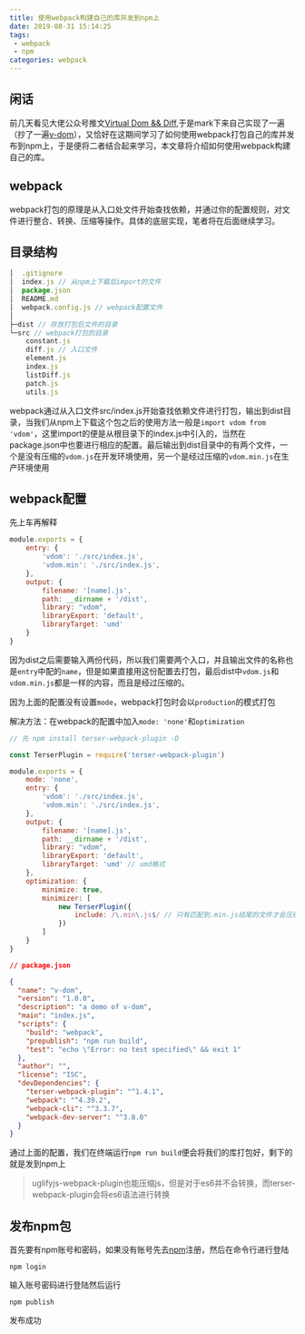 ```yaml
---
title: 使用webpack构建自己的库并发到npm上
date: 2019-08-31 15:14:25
tags: 
 - webpack
 - npm
categories: webpack
---
```


## 闲话
前几天看见大佬公众号推文[Virtual Dom && Diff](https://mp.weixin.qq.com/s/PA-p5GewzMh3esSUDLcOTw),于是mark下来自己实现了一遍（抄了一遍[v-dom](https://github.com/wstreet/v-dom)），又恰好在这期间学习了如何使用webpack打包自己的库并发布到npm上，于是便将二者结合起来学习，本文章将介绍如何使用webpack构建自己的库。

## webpack
webpack打包的原理是从入口处文件开始查找依赖，并通过你的配置规则，对文件进行整合、转换、压缩等操作。具体的底层实现，笔者将在后面继续学习。

## 目录结构

```javascript
│  .gitignore
│  index.js // 从npm上下载后import的文件
│  package.json
│  README.md
│  webpack.config.js // webpack配置文件
│
├─dist // 存放打包后文件的目录
└─src // webpack打包的目录
    constant.js
    diff.js // 入口文件
    element.js
    index.js
    listDiff.js
    patch.js
    utils.js

```
webpack通过从入口文件src/index.js开始查找依赖文件进行打包，输出到dist目录，当我们从npm上下载这个包之后的使用方法一般是`import vdom from 'vdom'`，这里import的便是从根目录下的index.js中引入的，当然在package.json中也要进行相应的配置。最后输出到dist目录中的有两个文件，一个是没有压缩的`vdom.js`在开发环境使用，另一个是经过压缩的`vdom.min.js`在生产环境使用



## webpack配置
先上车再解释
```Javascript
module.exports = {
    entry: {
        'vdom': './src/index.js',
        'vdom.min': './src/index.js',
    },
    output: {
        filename: '[name].js',
        path: __dirname + '/dist',
        library: "vdom",
        libraryExport: 'default',
        libraryTarget: 'umd'
    }
}
```
因为dist之后需要输入两份代码，所以我们需要两个入口，并且输出文件的名称也是`entry`中配的`name`，但是如果直接用这份配置去打包，最后dist中`vdom.js`和`vdom.min.js`都是一样的内容，而且是经过压缩的。

因为上面的配置没有设置`mode`，webpack打包时会以`production`的模式打包


解决方法：在webpack的配置中加入`mode: 'none'`和`optimization`

```Javascript
// 先 npm install terser-webpack-plugin -D

const TerserPlugin = require('terser-webpack-plugin')

module.exports = {
    mode: 'none',
    entry: {
        'vdom': './src/index.js',
        'vdom.min': './src/index.js',
    },
    output: {
        filename: '[name].js',
        path: __dirname + '/dist',
        library: "vdom",
        libraryExport: 'default',
        libraryTarget: 'umd' // umd格式
    },
    optimization: {
        minimize: true,
        minimizer: [
            new TerserPlugin({
                include: /\.min\.js$/ // 只有匹配到.min.js结尾的文件才会压缩
            })
        ]
    }
}
```
```json
// package.json

{
  "name": "v-dom",
  "version": "1.0.0",
  "description": "a demo of v-dom",
  "main": "index.js",
  "scripts": {
    "build": "webpack",
    "prepublish": "npm run build",
    "test": "echo \"Error: no test specified\" && exit 1"
  },
  "author": "",
  "license": "ISC",
  "devDependencies": {
    "terser-webpack-plugin": "^1.4.1",
    "webpack": "^4.39.2",
    "webpack-cli": "^3.3.7",
    "webpack-dev-server": "^3.8.0"
  }
}
```

通过上面的配置，我们在终端运行`npm run build`便会将我们的库打包好，剩下的就是发到npm上

> uglifyjs-webpack-plugin也能压缩js，但是对于es6并不会转换，而terser-webpack-plugin会将es6语法进行转换

## 发布npm包
首先要有npm账号和密码，如果没有账号先去[npm](https://www.npmjs.com/signup)注册，然后在命令行进行登陆

```
npm login
```

输入账号密码进行登陆然后运行
```
npm publish
```

发布成功